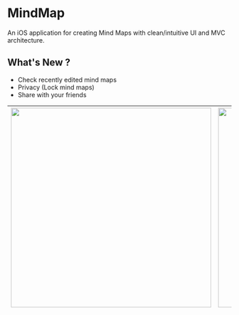 # MindMap
An iOS application for creating Mind Maps with clean/intuitive UI and MVC architecture.

## What's New ?
- Check recently edited mind maps
- Privacy (Lock mind maps)
- Share with your friends


<img src="https://user-images.githubusercontent.com/24320649/142706020-ac105700-bdde-4c9c-8a65-cb34a0a715a3.jpg" width="450"> | <img src="https://user-images.githubusercontent.com/24320649/142706038-3afdd866-d170-45d3-8b79-46f8d254980e.jpg" width="450">
 --- | ---
